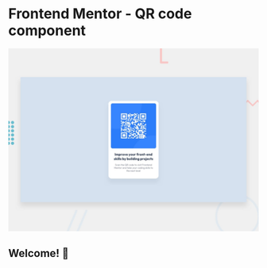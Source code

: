 # Frontend Mentor - QR code component

![Design preview for the QR code component coding challenge](./preview.jpg)

## Welcome! 👋

